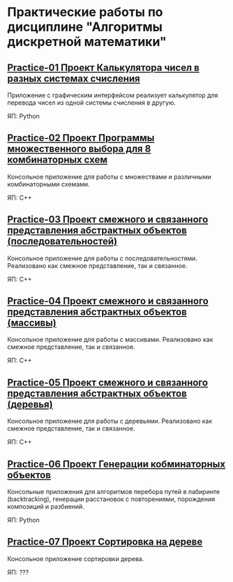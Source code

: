 # Практические работы по дисциплине "Алгоритмы дискретной математики"

## [Practice-01 Проект Калькулятора чисел в разных системах счисления](./practice-01)
Приложение с графическим интерфейсом реализует калькулятор для перевода чисел из одной системы счисления в другую.

ЯП: Python
## [Practice-02 Проект Программы множественного выбора для 8 комбинаторных схем](./practice-02)
Консольное приложение для работы с множествами и различными комбинаторными схемами.

ЯП: C++
## [Practice-03 Проект смежного и связанного представления абстрактных объектов (последовательностей)](./practice-03)
Консольное приложение для работы с последовательностями. Реализовано как смежное представление, так и связанное.

ЯП: C++ 
## [Practice-04 Проект смежного и связанного представления абстрактных объектов (массивы)](./practice-04)
Консольное приложение для работы с массивами. Реализовано как смежное представление, так и связанное.

ЯП: C++ 
## [Practice-05 Проект смежного и связанного представления абстрактных объектов (деревья)](./practice-05)
Консольное приложение для работы с деревьями. Реализовано как смежное представление, так и связанное.

ЯП: C++ 
## [Practice-06 Проект Генерации кобминаторных объектов](./practice-06)
Консольные приложения для алгоритмов перебора путей в лабиринте (backtracking), генерации расстановок с повторениями, порождения композиций и разбиений.

ЯП: Python
## [Practice-07 Проект Сортировка на дереве](./practice-07)

Консольное приложение сортировки дерева.

ЯП: ???
